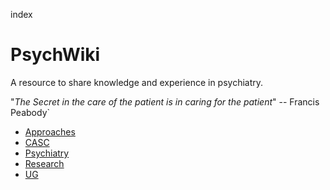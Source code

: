 index

# PsychWiki

A resource to share knowledge and experience in psychiatry.

"*The Secret in the care of the patient is in caring for the patient*" 
-- Francis Peabody`

- [Approaches](../notes/Approaches/Tachycardia.md)
- [CASC](../notes/Casc/Alcohol%20history.md)
- [Psychiatry](../notes/Psychiatry/bookreading/bookreading17062021.md)
- [Research](../undefined)
- [UG](../notes/UG/Viva-%20Chapter%20History%20and%20MSE.md)
